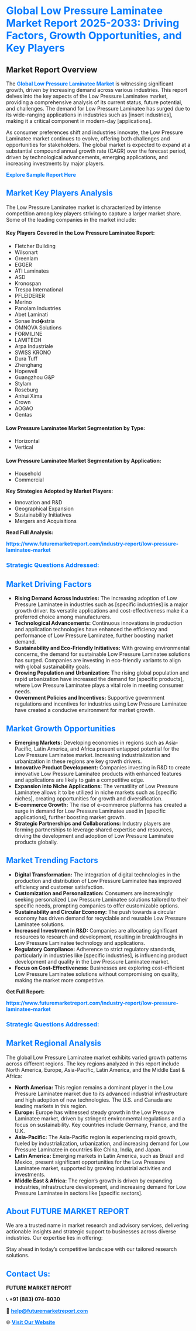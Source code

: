 <h1 style="color: #007BFF;">Global Low Pressure Laminatee Market Report 2025-2033: Driving Factors, Growth Opportunities, and Key Players</h1>

<section id="overview">
<h2>Market Report Overview</h2>
<p>The <a href="https://www.futuremarketreport.com/industry-report/low-pressure-laminatee-market" style="color: #007BFF; text-decoration: none;"><strong>Global Low Pressure Laminatee Market</strong></a> is witnessing significant growth, driven by increasing demand across various industries. This report delves into the key aspects of the Low Pressure Laminatee market, providing a comprehensive analysis of its current status, future potential, and challenges. The demand for Low Pressure Laminatee has surged due to its wide-ranging applications in industries such as [insert industries], making it a critical component in modern-day [applications].</p>
<p>As consumer preferences shift and industries innovate, the Low Pressure Laminatee market continues to evolve, offering both challenges and opportunities for stakeholders. The global market is expected to expand at a substantial compound annual growth rate (CAGR) over the forecast period, driven by technological advancements, emerging applications, and increasing investments by major players.</p>
</section>

<section id="overview">
<p><a href="https://www.futuremarketreport.com/request-sample/reportId=42196" style="color: #007BFF; text-decoration: none;"><strong>Explore Sample Report Here</strong></a></p>
</section>

<section id="key-players">
<h2 style="color: #007BFF;">Market Key Players Analysis</h2>
<p>The Low Pressure Laminatee market is characterized by intense competition among key players striving to capture a larger market share. Some of the leading companies in the market include:</p>
<h4>Key Players Covered in the Low Pressure Laminatee Report:</h4>
<ul><li>Fletcher Building</li><li>Wilsonart</li><li>Greenlam</li><li>EGGER</li><li>ATI Laminates</li><li>ASD</li><li>Kronospan</li><li>Trespa International</li><li>PFLEIDERER</li><li>Merino</li><li>Panolam Industries</li><li>Abet Laminati</li><li>Sonae Ind�stria</li><li>OMNOVA Solutions</li><li>FORMILINE</li><li>LAMITECH</li><li>Arpa Industriale</li><li>SWISS KRONO</li><li>Dura Tuff</li><li>Zhenghang</li><li>Hopewell</li><li>Guangzhou G&amp;P</li><li>Stylam</li><li>Roseburg</li><li>Anhui Xima</li><li>Crown</li><li>AOGAO</li><li>Gentas</li></ul>
<h4>Low Pressure Laminatee Market Segmentation by Type:</h4>
<ul><li>Horizontal</li><li>Vertical</li></ul>

<h4>Low Pressure Laminatee Market Segmentation by Application:</h4>
<ul><li>Household</li><li>Commercial</li></ul>
<p><strong>Key Strategies Adopted by Market Players:</strong></p>
<ul>
<li>Innovation and R&D</li>
<li>Geographical Expansion</li>
<li>Sustainability Initiatives</li>
<li>Mergers and Acquisitions</li>
</ul>
</section>

<section>
<p><strong>Read Full Analysis: </strong></p><a href="https://www.futuremarketreport.com/industry-report/low-pressure-laminatee-market" style="color: #007BFF; text-decoration: none;"><strong>https://www.futuremarketreport.com/industry-report/low-pressure-laminatee-market</strong></a>
<h3 style="color: #007BFF;">Strategic Questions Addressed:</h3>
</section>

<section id="driving-factors">
<h2 style="color: #007BFF;">Market Driving Factors</h2>
<ul>
<li><strong>Rising Demand Across Industries:</strong> The increasing adoption of Low Pressure Laminatee in industries such as [specific industries] is a major growth driver. Its versatile applications and cost-effectiveness make it a preferred choice among manufacturers.</li>
<li><strong>Technological Advancements:</strong> Continuous innovations in production and application technologies have enhanced the efficiency and performance of Low Pressure Laminatee, further boosting market demand.</li>
<li><strong>Sustainability and Eco-Friendly Initiatives:</strong> With growing environmental concerns, the demand for sustainable Low Pressure Laminatee solutions has surged. Companies are investing in eco-friendly variants to align with global sustainability goals.</li>
<li><strong>Growing Population and Urbanization:</strong> The rising global population and rapid urbanization have increased the demand for [specific products], where Low Pressure Laminatee plays a vital role in meeting consumer needs.</li>
<li><strong>Government Policies and Incentives:</strong> Supportive government regulations and incentives for industries using Low Pressure Laminatee have created a conducive environment for market growth.</li>
</ul>
</section>

<section id="growth-opportunities">
<h2 style="color: #007BFF;">Market Growth Opportunities</h2>
<ul>
<li><strong>Emerging Markets:</strong> Developing economies in regions such as Asia-Pacific, Latin America, and Africa present untapped potential for the Low Pressure Laminatee market. Increasing industrialization and urbanization in these regions are key growth drivers.</li>
<li><strong>Innovative Product Development:</strong> Companies investing in R&D to create innovative Low Pressure Laminatee products with enhanced features and applications are likely to gain a competitive edge.</li>
<li><strong>Expansion into Niche Applications:</strong> The versatility of Low Pressure Laminatee allows it to be utilized in niche markets such as [specific niches], creating opportunities for growth and diversification.</li>
<li><strong>E-commerce Growth:</strong> The rise of e-commerce platforms has created a surge in demand for Low Pressure Laminatee used in [specific applications], further boosting market growth.</li>
<li><strong>Strategic Partnerships and Collaborations:</strong> Industry players are forming partnerships to leverage shared expertise and resources, driving the development and adoption of Low Pressure Laminatee products globally.</li>
</ul>
</section>

<section id="trending-factors">
<h2 style="color: #007BFF;">Market Trending Factors</h2>
<ul>
<li><strong>Digital Transformation:</strong> The integration of digital technologies in the production and distribution of Low Pressure Laminatee has improved efficiency and customer satisfaction.</li>
<li><strong>Customization and Personalization:</strong> Consumers are increasingly seeking personalized Low Pressure Laminatee solutions tailored to their specific needs, prompting companies to offer customizable options.</li>
<li><strong>Sustainability and Circular Economy:</strong> The push towards a circular economy has driven demand for recyclable and reusable Low Pressure Laminatee solutions.</li>
<li><strong>Increased Investment in R&D:</strong> Companies are allocating significant resources to research and development, resulting in breakthroughs in Low Pressure Laminatee technology and applications.</li>
<li><strong>Regulatory Compliance:</strong> Adherence to strict regulatory standards, particularly in industries like [specific industries], is influencing product development and quality in the Low Pressure Laminatee market.</li>
<li><strong>Focus on Cost-Effectiveness:</strong> Businesses are exploring cost-efficient Low Pressure Laminatee solutions without compromising on quality, making the market more competitive.</li>
</ul>
</section>

<section>
<p><strong>Get Full Report: </strong></p><a href="https://www.futuremarketreport.com/industry-report/low-pressure-laminatee-market" style="color: #007BFF; text-decoration: none;"><strong>https://www.futuremarketreport.com/industry-report/low-pressure-laminatee-market</strong></a>
<h3 style="color: #007BFF;">Strategic Questions Addressed:</h3>
</section>


<section id="regional-analysis">
<h2 style="color: #007BFF;">Market Regional Analysis</h2>
<p>The global Low Pressure Laminatee market exhibits varied growth patterns across different regions. The key regions analyzed in this report include North America, Europe, Asia-Pacific, Latin America, and the Middle East & Africa:</p>
<ul>
<li><strong>North America:</strong> This region remains a dominant player in the Low Pressure Laminatee market due to its advanced industrial infrastructure and high adoption of new technologies. The U.S. and Canada are leading markets in this region.</li>
<li><strong>Europe:</strong> Europe has witnessed steady growth in the Low Pressure Laminatee market, driven by stringent environmental regulations and a focus on sustainability. Key countries include Germany, France, and the U.K.</li>
<li><strong>Asia-Pacific:</strong> The Asia-Pacific region is experiencing rapid growth, fueled by industrialization, urbanization, and increasing demand for Low Pressure Laminatee in countries like China, India, and Japan.</li>
<li><strong>Latin America:</strong> Emerging markets in Latin America, such as Brazil and Mexico, present significant opportunities for the Low Pressure Laminatee market, supported by growing industrial activities and investments.</li>
<li><strong>Middle East & Africa:</strong> The region’s growth is driven by expanding industries, infrastructure development, and increasing demand for Low Pressure Laminatee in sectors like [specific sectors].</li>
</ul>
</section>

<footer>
<h2 style="color: #007BFF;">About FUTURE MARKET REPORT</h2>
<p>We are a trusted name in market research and advisory services, delivering actionable insights and strategic support to businesses across diverse industries. Our expertise lies in offering:</p>

<p>Stay ahead in today’s competitive landscape with our tailored research solutions.</p>

<h2 style="color: #007BFF;">Contact Us:</h2>
<p><strong>FUTURE MARKET REPORT</strong></p>
<p>📞 <strong>+91 (883) 074-8030</strong></p>
<p>📧 <strong><a href="mailto:help@futuremarketreport.com" style="color: #007BFF;">help@futuremarketreport.com</a></strong></p>
<p>🌐 <strong><a href="https://www.futuremarketreport.com/" style="color: #007BFF;">Visit Our Website</a></strong></p>
</footer>